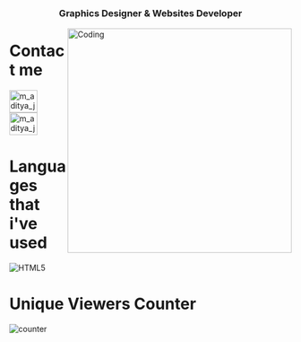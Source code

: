 <h3 align="center">ㅤGraphics Designer & Websites Developerㅤ</h3>
<img align="right" alt="Coding" width="400" src="https://cdn.discordapp.com/attachments/1015489337871323156/1179817208965242983/rounded-in-photoretrica.png?ex=657b2966&is=6568b466&hm=f2765bce08e241182cc410ee4077a59f65099510f9e81c368465ce7e1988381d&">


<h1 align="left">Contact me</h1>
<p align="left">
<a href="https://discord.gg/spacenz" target="blank"><img align="center" src="https://raw.githubusercontent.com/rahuldkjain/github-profile-readme-generator/master/src/images/icons/Social/discord.svg" alt="m_aditya_jaiswal" height="40" width="50" /></a>
<a href="https://github.com/glocktbh" target="blank"><img align="center" src="https://raw.githubusercontent.com/rahuldkjain/github-profile-readme-generator/master/src/images/icons/Social/github.svg" alt="m_aditya_jaiswal" height="40" width="50" /></a>
  
</p>

<h1 align="left">Languages that i've used</h1>
<img src="https://skillicons.dev/icons?i=js,html,css" alt="HTML5" /></a>

<h1 align="left">Unique Viewers Counter</h1>

![counter](https://moe-counter.glitch.me/get/@glocktbh?theme=asoul)
